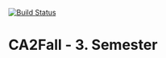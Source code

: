[![Build Status](https://travis-ci.com/drh89/CA2fall.png)](https://travis-ci.com/drh89/CA2fall)

# CA2Fall - 3. Semester
